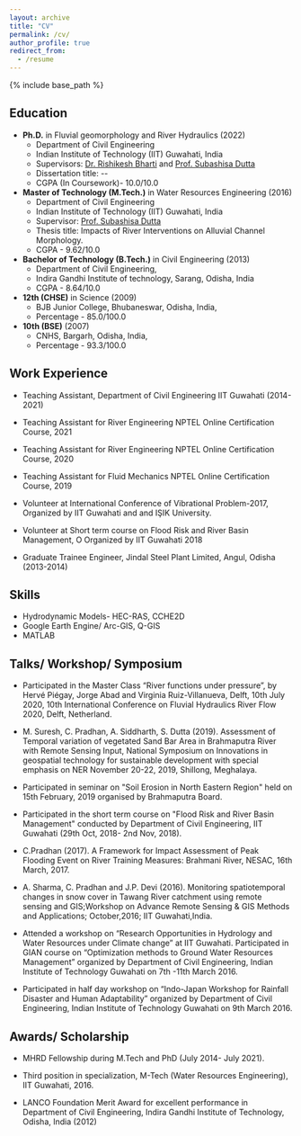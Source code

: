 ```yaml
---
layout: archive
title: "CV"
permalink: /cv/
author_profile: true
redirect_from:
  - /resume
---
```


{% include base_path %}

## Education
* **Ph.D.** in Fluvial geomorphology and River Hydraulics (2022)
	* Department of Civil Engineering <br/> 
	* Indian Institute of Technology (IIT) Guwahati, India <br/>
	* Supervisors: [Dr. Rishikesh Bharti](https://www.iitg.ac.in/rbharti/) and [Prof. Subashisa Dutta](https://www.iitg.ac.in/civil/Dr.%20Subashisa%20Dutta/index.htm) <br/>
	* Dissertation title: --
	* CGPA (In Coursework)- 10.0/10.0
* **Master of Technology (M.Tech.)** in Water Resources Engineering (2016)
	* Department of Civil Engineering <br/>
	* Indian Institute of Technology (IIT) Guwahati, India <br/>
	* Supervisor: [Prof. Subashisa Dutta](https://www.iitg.ac.in/civil/Dr.%20Subashisa%20Dutta/index.htm) <br/>
	* Thesis title: Impacts of River Interventions on Alluvial Channel Morphology.
	* CGPA - 9.62/10.0
* **Bachelor of Technology (B.Tech.)** in Civil Engineering (2013)
	* Department of Civil Engineering, <br/>
	* Indira Gandhi Institute of technology, Sarang, Odisha, India 
	* CGPA - 8.64/10.0
* **12th (CHSE)** in Science (2009)
	* BJB Junior College, Bhubaneswar, Odisha, India, <br/>
	* Percentage - 85.0/100.0
* **10th (BSE)** (2007)
	* CNHS, Bargarh, Odisha, India, <br/>
	* Percentage - 93.3/100.0
	
## Work Experience
* Teaching Assistant, 
  Department of Civil Engineering 
  IIT Guwahati (2014-2021)
  
* Teaching Assistant for River Engineering 
  NPTEL Online Certification Course, 2021
  
* Teaching Assistant for River Engineering 
  NPTEL Online Certification Course, 2020

* Teaching Assistant for Fluid Mechanics
  NPTEL Online Certification Course, 2019

* Volunteer at International Conference of Vibrational Problem-2017, 
  Organized by IIT Guwahati and  and IŞIK University.
 
* Volunteer at Short term course on Flood Risk and  River Basin Management, O
  Organized by IIT Guwahati 2018
  
* Graduate Trainee Engineer, Jindal Steel Plant Limited, Angul, Odisha (2013-2014) 
  
## Skills
* Hydrodynamic Models- HEC-RAS, CCHE2D
* Google Earth Engine/ Arc-GIS, Q-GIS
* MATLAB

## Talks/ Workshop/ Symposium

* Participated in the Master Class “River functions under pressure”, by Hervé Piégay, Jorge Abad and Virginia Ruiz-Villanueva, Delft, 10th July 2020, 10th International Conference on Fluvial Hydraulics River Flow 2020, Delft, Netherland.

* M. Suresh, C. Pradhan, A. Siddharth, S. Dutta (2019). Assessment of Temporal variation of vegetated Sand Bar Area in Brahmaputra River with Remote Sensing Input, National Symposium on Innovations in geospatial technology for sustainable development with special emphasis on NER November 20-22, 2019, Shillong, Meghalaya.

* Participated in seminar on "Soil Erosion in North Eastern Region" held on 15th February, 2019 organised by Brahmaputra Board.

*  Participated in the short term course on "Flood Risk and River Basin Management" conducted by Department of Civil Engineering, IIT Guwahati (29th Oct, 2018- 2nd Nov, 2018).

* C.Pradhan (2017). A Framework for Impact Assessment of Peak Flooding Event on River Training Measures: Brahmani River, NESAC, 16th March, 2017.

* A. Sharma, C. Pradhan and J.P. Devi (2016). Monitoring spatiotemporal changes in snow cover in Tawang River catchment using remote sensing and GIS;Workshop on Advance Remote Sensing & GIS Methods and Applications; October,2016; IIT Guwahati,India.

* Attended a workshop on “Research Opportunities in Hydrology and Water Resources under Climate change” at IIT Guwahati.
Participated in GIAN course on “Optimization methods to Ground Water Resources Management” organized by Department of Civil Engineering, Indian Institute of Technology Guwahati on 7th -11th March 2016.

* Participated in half day workshop on “Indo-Japan Workshop for Rainfall Disaster and Human Adaptability” organized by Department of Civil Engineering, Indian Institute of Technology Guwahati on 9th March 2016. 

## Awards/ Scholarship

* MHRD Fellowship during M.Tech and PhD (July 2014- July 2021).

* Third position in specialization, M-Tech (Water Resources Engineering), IIT Guwahati, 2016.

* LANCO Foundation Merit Award for excellent performance in Department of Civil Engineering, Indira Gandhi Institute of Technology, Odisha, India (2012)
  

